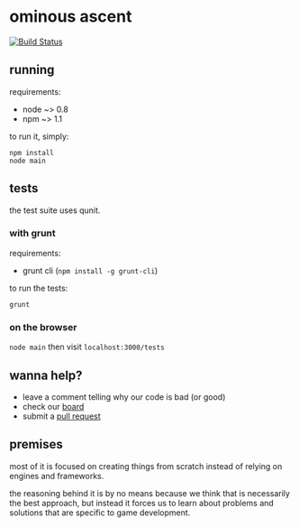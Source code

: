 # ominous ascent

[![Build Status](https://travis-ci.org/MACSkeptic/ominous-ascent.png?branch=master)](https://travis-ci.org/MACSkeptic/ominous-ascent)

## running

requirements:

* node ~> 0.8
* npm ~> 1.1

to run it, simply:

```
npm install
node main
```

## tests

the test suite uses qunit.

### with grunt

requirements:

* grunt cli (`npm install -g grunt-cli`)

to run the tests:

```
grunt
```

### on the browser

`node main` then visit `localhost:3000/tests`

## wanna help?

* leave a comment telling why our code is bad (or good)
* check our [board](https://trello.com/board/ominous-ascent/510af37643d6d9a04e002b4f)
* submit a [pull request](https://github.com/MACSkeptic/ominous-ascent/pulls)

## premises

most of it is focused on creating things from scratch instead of relying on engines
and frameworks.

the reasoning behind it is by no means because we think that is necessarily the best
approach, but instead it forces us to learn about problems and solutions that are
specific to game development.
